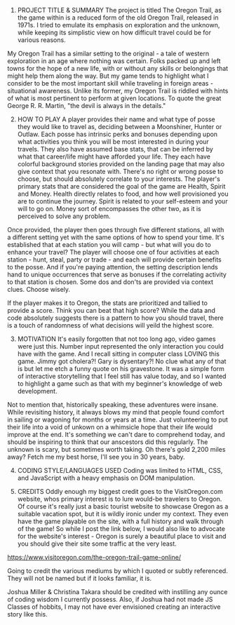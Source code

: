 1. PROJECT TITLE & SUMMARY
The project is titled The Oregon Trail, as the game within is a reduced form of the old Oregon Trail, released in 1971s.  I tried to emulate its emphasis on exploration and the unknown, while keeping its simplistic view on how difficult travel could be for various reasons.

My Oregon Trail has a similar setting to the original - a tale of western exploration in an age where nothing was certain.  Folks packed up and left towns for the hope of a new life, with or without any skills or belongings that might help them along the way.  But my game tends to highlight what I consider to be the most important skill while traveling in foreign areas - situational awareness.  Unlike its former, my Oregon Trail is riddled with hints of what is most pertinent to perform at given locations.  To quote the great George R. R. Martin, "the devil is always in the details."


2. HOW TO PLAY
A player provides their name and what type of posse they would like to travel as, deciding between a Moonshiner, Hunter or Outlaw.  Each posse has intrinsic perks and bonuses depending upon what activities you think you will be most interested in during your travels.  They also have assumed base stats, that can be inferred by what that career/life might have afforded your life.  They each have colorful background stories provided on the landing page that may also give context that you resonate with.  There's no right or wrong posse to choose, but should absolutely correlate to your interests.  The player's primary stats that are considered the goal of the game are Health, Spirit and Money.  Health directly relates to food, and how well provisioned you are to continue the journey.  Spirit is related to your self-esteem and your will to go on.  Money sort of encompasses the other two, as it is perceived to solve any problem.

Once provided, the player then goes through five different stations, all with a different setting yet with the same options of how to spend your time.  It's established that at each station you will camp - but what will you do to enhance your travel?  The player will choose one of four activities at each station - hunt, steal, party or trade - and each will provide certain benefits to the posse.  And if you're paying attention, the setting description lends hand to unique occurrences that serve as bonuses if the correlating activity to that station is chosen.  Some dos and don'ts are provided via context clues.  Choose wisely.

If the player makes it to Oregon, the stats are prioritized and tallied to provide a score.  Think you can beat that high score?  While the data and code absolutely suggests there is a pattern to how you should travel, there is a touch of randomness of what decisions will yeild the highest score.


3. MOTIVATION
It's easily forgotten that not too long ago, video games were just this.  Number input represented the only interaction you could have with the game.  And I recall sitting in computer class LOVING this game.  Jimmy got cholera?!  Gary is dysentary?!  No clue what any of that is but let me etch a funny quote on his gravestone.  It was a simple form of interactive storytelling that I feel still has value today, and so I wanted to highlight a game such as that with my beginner's knowledge of web development.

Not to mention that, historically speaking, these adventures were insane.  While revisiting history, it always blows my mind that people found comfort in sailing or wagoning for months or years at a time.  Just volunteering to put their life into a void of unkown on a whimsicle hope that their life would improve at the end.  It's something we can't dare to comprehend today, and should be inspiring to think that our anscestors did this regularly.  The unknown is scary, but sometimes worth taking.  Oh there's gold 2,200 miles away?  Fetch me my best horse, I'll see you in 30 years, baby.


4. CODING STYLE/LANGUAGES USED
Coding was limited to HTML, CSS, and JavaScript with a heavy emphasis on DOM manipulation.


5. CREDITS
Oddly enough my biggest credit goes to the VisitOregon.com website, whos primary interest is to lure would-be travelers to Oregon.  Of course it's really just a basic tourist website to showcase Oregon as a suitable vacation spot, but it is wildly ironic under my context.  They even have the game playable on the site, with a full history and walk through of the game!  So while I post the link below, I would also like to advocate for the website's interest - Oregon is surely a beautiful place to visit and you should give their site some traffic at the very least.

https://www.visitoregon.com/the-oregon-trail-game-online/

Going to credit the various mediums by which I quoted or subtly referenced.  They will not be named but if it looks familiar, it is.

Joshua Miller & Christina Takara should be credited with instilling any ounce of coding wisdom I currently possess.  Also, if Joshua had not made JS Classes of hobbits, I may not have ever envisioned creating an interactive story like this.
